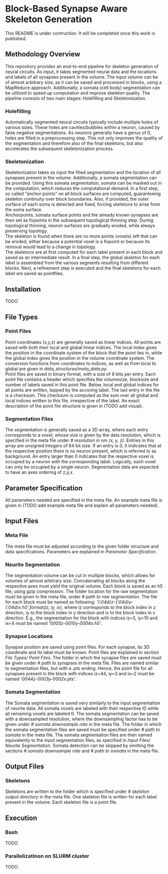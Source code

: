 # Block-Based Synapse Aware Skeleton Generation
This README is under contruction. It will be completed once this work is published.
## Methodology Overview
This repository provides an end-to-end pipeline for skeleton generation of neural circuits. As input, it takes segmented neural data and the locations and labels of all synapses present in the volume. The input volume can be of almost arbitrary size, as it can be saved and processed in blocks, using a MapReduce approach. Additionally, a somata (cell body) segmentation can be utilized to speed up computation and improve skeleton quality.
The pipeline consists of two main stages: Holefilling and Skeletonization.
### Holefilling
Automatically segmented neural circuits typically include multiple holes of various sizes. These holes are cavities/bubbles within a neuron, caused by false negative segmentations. As neurons generally have a genus of 0, holes are filled in a preprocessing step. This not only improves the quality of the segmentation and therefore also of the final skeletons, but also accelerates the subsequent skeletonization process.
### Skeletonization
Skeletonization takes as input the filled segmentation and the location of all synapses present in the volume. Additionally, a somata segmentation can be provided. Using this somata segmentation, somata can be masked out in the computation, which reduces the computational demand.  In a first step, so called “anchor points” on all block surfaces are computed, guaranteeing skeleton continuity over block boundaries. Also, if provided, the outer surface of each soma is detected and fixed, forcing skeletons to arise from the soma surface. <br /> Anchorpoints, somata surface points and the already known synapses are then set as fixpoints in the subsequent topological thinning step.  During topological thinning, neuron surfaces are gradually eroded, while always preserving topology. <br /> The skeleton is found when there are no more points (voxels) left that can be eroded, either because a potential voxel is a fixpoint or because its removal would lead to a change in topology. <br /> The skeletons are at first computed for each label present in each block and saved as an intermediate result.   In a final step, the global skeleton for each label is assembled from the various segments resulting from different blocks. Next, a refinement step is executed and the final skeletons for each label are saved as pointfiles.
## Installation
TODO
## File Types
### Point Files
Point coordinates (x,y,z) are generally saved as linear indices. 
All points are saved with both their local and global linear indices. The local index gives the position in the coordinate system of the block that the point lies in, while the global index gives the position in the volume coordinate system.
The conversion functions from coordinates to indices, as well as from local to global are given in *data_structures/meta_data.py*.   
Point files are saved in binary format, with a size of 8 bits per entry.
Each point file contains a header which specifies the volumesize, blocksize and number of labels saved in this point file.
Below, local and global indices for all points are written, topped by the accoring label.
The last entry in the file is a checksum. This checksum is computed as the sum over all global and local indices written to this file, irrespective of the label.
An exact description of the point file structure is given in (TODO add visual).
### Segmentation Files
The segmentation is generally saved as a 3D array, where each entry corresponds to a voxel, whose size is given by the data resolution, which is specified in the meta file under *# resolution in nm (x, y, z)*. Entries in this array are unsigned integers of 64 bit size. If an entry is 0, it indicates that at the respective position there is no neuron present, which is referred to as background. An entry larger than 0 indicates that the respective voxel is occupied by a neuron with the corresponding label. Logically, each voxel can only be occupied by a single neuron. Segmentation data are expected to have an axes ordering of z,y,x.
## Parameter Specification
All parameters needed are specified in the meta file. An example meta file is given in (TODO add example meta file and explain all parameters needed).
## Input Files
### Meta File
The meta file must be adjusted according to the given folder structure and data specifications. Parameters are explained in *Parameter Specification*.
### Neurite Segmentation
The segmentation volume can be cut in multiple blocks, which allows for volumes of almost arbitrary size. Concatenating all blocks along the respective axes must yield the original volume. Each block is saved as an h5 file, using gzip compression. 
The folder location for the raw segmentation must be given in the meta file, under *# path to raw segmentation*.
   The file for each block must be named as following: *‘{:04d}z-{:04d}y-{:04d}x.h5'.format(iz, iy, ix)*, where iz corresponds to the block index in z direction, iy to the block index in y direction and ix to the block index in x direction.
E.g., the segmentation for the block with indices iz=5, iy=10 and ix=4 must be named *‘0005z-0010y-0004x.h5’*.
### Synapse Locations
Synapse position are saved using point files. For each synapse, its 3D coordinate and its label must be known. Point files are explained in section *File Types/ Point Files*.
The folder in which the synapse files are saved must be given under *# path to synapses* in the meta file.
Files are named similar to segmentation files, but with a *.pts* ending. Hence, the point file for all synapses present in the block with indices iz=44, iy=3 and ix=2 must be named *‘0044z-0003y-0002x.pts’*.
### Somata Segmentation
The Somata segmentation is saved very similarly to the input segmentation of neurite data. All somata voxels are labeled with their respective ID while all remaining voxels are labeled 0. The somata segmentation can be saved with a downsampled resolution, where the downsampling factor has to be given under *# somata downsample rate* in the meta file. The folder in which the somata segmentation files are saved must be specified under *# path to somata* in the meta file. The somata segmentation files are then named equivalently to the input segmentation files, as specified in *Input Files/ Neurite Segmentation*. Somata detection can be skipped by omitting the sections *# somata downsample rate* and *# path to somata* in the meta file.
## Output Files
### Skeletons
Skeletons are written to the folder which is specified under *# skeleton output directory* in the meta file. One skeleton file is written for each label present in the volume. Each skeleton file is a point file.

## Execution
### Bash
TODO
### Parallelizatinon on SLURM cluster
TODO
